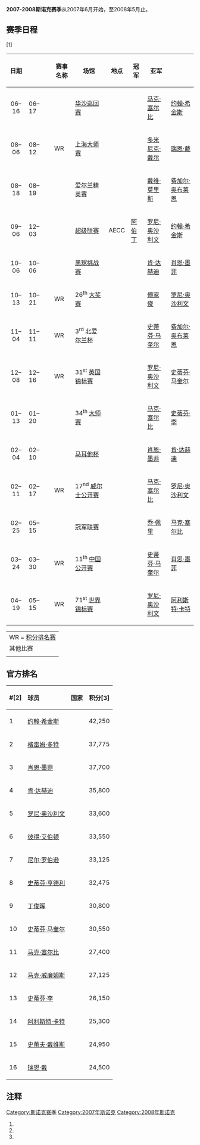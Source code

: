 **2007-2008斯诺克赛季**从2007年6月开始，至2008年5月止。

## 赛季日程

\[1\]

<table>
<thead>
<tr class="header">
<th style="text-align: center;"><p>日期</p></th>
<th></th>
<th></th>
<th><p>赛事名称</p></th>
<th><p>场馆</p></th>
<th><p>地点</p></th>
<th><p>冠军</p></th>
<th><p>亚军</p></th>
<th></th>
</tr>
</thead>
<tbody>
<tr class="odd">
<td style="text-align: center;"><p>06–16</p></td>
<td><p>06–17</p></td>
<td></td>
<td></td>
<td><p><a href="../Page/2007年华沙斯诺克巡回赛.md" title="wikilink">华沙巡回赛</a></p></td>
<td></td>
<td></td>
<td><p><a href="../Page/马克·塞尔比.md" title="wikilink">马克·塞尔比</a></p></td>
<td><p><a href="../Page/约翰·希金斯.md" title="wikilink">约翰·希金斯</a></p></td>
</tr>
<tr class="even">
<td style="text-align: center;"><p>08–06</p></td>
<td><p>08–12</p></td>
<td></td>
<td><p>WR</p></td>
<td><p><a href="../Page/2007年斯诺克上海大师赛.md" title="wikilink">上海大师赛</a></p></td>
<td></td>
<td></td>
<td><p><a href="https://zh.wikipedia.org/wiki/多米尼克·戴尔" title="wikilink">多米尼克·戴尔</a></p></td>
<td><p><a href="https://zh.wikipedia.org/wiki/瑞恩·戴" title="wikilink">瑞恩·戴</a></p></td>
</tr>
<tr class="odd">
<td style="text-align: center;"><p>08–18</p></td>
<td><p>08–19</p></td>
<td></td>
<td></td>
<td><p><a href="../Page/2007年爱尔兰精英赛.md" title="wikilink">爱尔兰精英赛</a></p></td>
<td></td>
<td></td>
<td><p><a href="https://zh.wikipedia.org/wiki/戴维·莫里斯" title="wikilink">戴维·莫里斯</a></p></td>
<td><p><a href="https://zh.wikipedia.org/wiki/费加尔·奥布莱恩" title="wikilink">费加尔·奥布莱恩</a></p></td>
</tr>
<tr class="even">
<td style="text-align: center;"><p>09–06</p></td>
<td><p>12–03</p></td>
<td></td>
<td></td>
<td><p><a href="../Page/2007年斯诺克超级联赛.md" title="wikilink">超级联赛</a></p></td>
<td><p>AECC</p></td>
<td><p><a href="../Page/阿伯丁.md" title="wikilink">阿伯丁</a></p></td>
<td><p><a href="../Page/罗尼·奥沙利文.md" title="wikilink">罗尼·奥沙利文</a></p></td>
<td><p><a href="../Page/约翰·希金斯.md" title="wikilink">约翰·希金斯</a></p></td>
</tr>
<tr class="odd">
<td style="text-align: center;"><p>10–06</p></td>
<td><p>10–06</p></td>
<td></td>
<td></td>
<td><p><a href="../Page/2007年黑球挑战赛.md" title="wikilink">黑球挑战赛</a></p></td>
<td></td>
<td></td>
<td><p><a href="https://zh.wikipedia.org/wiki/肯·达赫迪" title="wikilink">肯·达赫迪</a></p></td>
<td><p><a href="../Page/肖恩·墨菲.md" title="wikilink">肖恩·墨菲</a></p></td>
</tr>
<tr class="even">
<td style="text-align: center;"><p>10–13</p></td>
<td><p>10–21</p></td>
<td></td>
<td><p>WR</p></td>
<td><p>26<sup>th</sup> <a href="../Page/2007年斯诺克大奖赛.md" title="wikilink">大奖赛</a></p></td>
<td></td>
<td></td>
<td><p><a href="https://zh.wikipedia.org/wiki/傅家俊" title="wikilink">傅家俊</a></p></td>
<td><p><a href="../Page/罗尼·奥沙利文.md" title="wikilink">罗尼·奥沙利文</a></p></td>
</tr>
<tr class="odd">
<td style="text-align: center;"><p>11–04</p></td>
<td><p>11–11</p></td>
<td></td>
<td><p>WR</p></td>
<td><p>3<sup>rd</sup> <a href="../Page/2007年北爱尔兰杯.md" title="wikilink">北爱尔兰杯</a></p></td>
<td></td>
<td></td>
<td><p><a href="https://zh.wikipedia.org/wiki/史蒂芬·马奎尔" title="wikilink">史蒂芬·马奎尔</a></p></td>
<td><p><a href="https://zh.wikipedia.org/wiki/费加尔·奥布莱恩" title="wikilink">费加尔·奥布莱恩</a></p></td>
</tr>
<tr class="even">
<td style="text-align: center;"><p>12–08</p></td>
<td><p>12–16</p></td>
<td></td>
<td><p>WR</p></td>
<td><p>31<sup>st</sup> <a href="../Page/2007年英国锦标赛.md" title="wikilink">英国锦标赛</a></p></td>
<td></td>
<td></td>
<td><p><a href="../Page/罗尼·奥沙利文.md" title="wikilink">罗尼·奥沙利文</a></p></td>
<td><p><a href="https://zh.wikipedia.org/wiki/史蒂芬·马奎尔" title="wikilink">史蒂芬·马奎尔</a></p></td>
</tr>
<tr class="odd">
<td style="text-align: center;"><p>01–13</p></td>
<td><p>01–20</p></td>
<td></td>
<td></td>
<td><p>34<sup>th</sup> <a href="../Page/2008年斯诺克大师赛.md" title="wikilink">大师赛</a></p></td>
<td></td>
<td></td>
<td><p><a href="../Page/马克·塞尔比.md" title="wikilink">马克·塞尔比</a></p></td>
<td><p><a href="https://zh.wikipedia.org/wiki/史蒂芬·李" title="wikilink">史蒂芬·李</a></p></td>
</tr>
<tr class="even">
<td style="text-align: center;"><p>02–04</p></td>
<td><p>02–10</p></td>
<td></td>
<td></td>
<td><p><a href="../Page/2008年马耳他杯.md" title="wikilink">马耳他杯</a></p></td>
<td></td>
<td></td>
<td><p><a href="../Page/肖恩·墨菲.md" title="wikilink">肖恩·墨菲</a></p></td>
<td><p><a href="https://zh.wikipedia.org/wiki/肯·达赫迪" title="wikilink">肯·达赫迪</a></p></td>
</tr>
<tr class="odd">
<td style="text-align: center;"><p>02–11</p></td>
<td><p>02–17</p></td>
<td></td>
<td><p>WR</p></td>
<td><p>17<sup>nd</sup> <a href="../Page/2008年威尔士公开赛.md" title="wikilink">威尔士公开赛</a></p></td>
<td></td>
<td></td>
<td><p><a href="../Page/马克·塞尔比.md" title="wikilink">马克·塞尔比</a></p></td>
<td><p><a href="../Page/罗尼·奥沙利文.md" title="wikilink">罗尼·奥沙利文</a></p></td>
</tr>
<tr class="even">
<td style="text-align: center;"><p>02–25</p></td>
<td><p>05–15</p></td>
<td></td>
<td></td>
<td><p><a href="../Page/2008年斯诺克冠军联赛.md" title="wikilink">冠军联赛</a></p></td>
<td></td>
<td></td>
<td><p><a href="https://zh.wikipedia.org/wiki/乔·佩里" title="wikilink">乔·佩里</a></p></td>
<td><p><a href="../Page/马克·塞尔比.md" title="wikilink">马克·塞尔比</a></p></td>
</tr>
<tr class="odd">
<td style="text-align: center;"><p>03–24</p></td>
<td><p>03–30</p></td>
<td></td>
<td><p>WR</p></td>
<td><p>11<sup>th</sup> <a href="../Page/2008年斯诺克中国公开赛.md" title="wikilink">中国公开赛</a></p></td>
<td></td>
<td></td>
<td><p><a href="https://zh.wikipedia.org/wiki/史蒂芬·马奎尔" title="wikilink">史蒂芬·马奎尔</a></p></td>
<td><p><a href="../Page/肖恩·墨菲.md" title="wikilink">肖恩·墨菲</a></p></td>
</tr>
<tr class="even">
<td style="text-align: center;"><p>04–19</p></td>
<td><p>05–15</p></td>
<td></td>
<td><p>WR</p></td>
<td><p>71<sup>st</sup> <a href="../Page/2008年斯诺克世界锦标赛.md" title="wikilink">世界锦标赛</a></p></td>
<td></td>
<td></td>
<td><p><a href="../Page/罗尼·奥沙利文.md" title="wikilink">罗尼·奥沙利文</a></p></td>
<td><p><a href="https://zh.wikipedia.org/wiki/阿利斯特·卡特" title="wikilink">阿利斯特·卡特</a></p></td>
</tr>
</tbody>
</table>

|                                                                |
| -------------------------------------------------------------- |
| WR = [积分排名赛](https://zh.wikipedia.org/wiki/斯诺克世界排名 "wikilink") |
| 其他比赛                                                           |
|                                                                |

## 官方排名

<table>
<thead>
<tr class="header">
<th><p>#[2]</p></th>
<th style="text-align: left;"><p>球员</p></th>
<th style="text-align: left;"><p>国家</p></th>
<th><p>积分[3]</p></th>
</tr>
</thead>
<tbody>
<tr class="odd">
<td><p>1</p></td>
<td style="text-align: left;"><p><a href="../Page/约翰·希金斯.md" title="wikilink">约翰·希金斯</a></p></td>
<td style="text-align: left;"></td>
<td><p>42,250</p></td>
</tr>
<tr class="even">
<td><p>2</p></td>
<td style="text-align: left;"><p><a href="https://zh.wikipedia.org/wiki/格雷姆·多特" title="wikilink">格雷姆·多特</a></p></td>
<td style="text-align: left;"></td>
<td><p>37,775</p></td>
</tr>
<tr class="odd">
<td><p>3</p></td>
<td style="text-align: left;"><p><a href="../Page/肖恩·墨菲.md" title="wikilink">肖恩·墨菲</a></p></td>
<td style="text-align: left;"></td>
<td><p>37,700</p></td>
</tr>
<tr class="even">
<td><p>4</p></td>
<td style="text-align: left;"><p><a href="https://zh.wikipedia.org/wiki/肯·达赫迪" title="wikilink">肯·达赫迪</a></p></td>
<td style="text-align: left;"></td>
<td><p>35,800</p></td>
</tr>
<tr class="odd">
<td><p>5</p></td>
<td style="text-align: left;"><p><a href="../Page/罗尼·奥沙利文.md" title="wikilink">罗尼·奥沙利文</a></p></td>
<td style="text-align: left;"></td>
<td><p>33,600</p></td>
</tr>
<tr class="even">
<td><p>6</p></td>
<td style="text-align: left;"><p><a href="https://zh.wikipedia.org/wiki/彼得·艾伯顿" title="wikilink">彼得·艾伯顿</a></p></td>
<td style="text-align: left;"></td>
<td><p>33,550</p></td>
</tr>
<tr class="odd">
<td><p>7</p></td>
<td style="text-align: left;"><p><a href="https://zh.wikipedia.org/wiki/尼尔·罗伯逊" title="wikilink">尼尔·罗伯逊</a></p></td>
<td style="text-align: left;"></td>
<td><p>33,125</p></td>
</tr>
<tr class="even">
<td><p>8</p></td>
<td style="text-align: left;"><p><a href="https://zh.wikipedia.org/wiki/史蒂芬·亨德利" title="wikilink">史蒂芬·亨德利</a></p></td>
<td style="text-align: left;"></td>
<td><p>32,475</p></td>
</tr>
<tr class="odd">
<td><p>9</p></td>
<td style="text-align: left;"><p><a href="../Page/丁俊晖.md" title="wikilink">丁俊晖</a></p></td>
<td style="text-align: left;"></td>
<td><p>30,800</p></td>
</tr>
<tr class="even">
<td><p>10</p></td>
<td style="text-align: left;"><p><a href="https://zh.wikipedia.org/wiki/史蒂芬·马奎尔" title="wikilink">史蒂芬·马奎尔</a></p></td>
<td style="text-align: left;"></td>
<td><p>30,550</p></td>
</tr>
<tr class="odd">
<td><p>11</p></td>
<td style="text-align: left;"><p><a href="../Page/马克·塞尔比.md" title="wikilink">马克·塞尔比</a></p></td>
<td style="text-align: left;"></td>
<td><p>27,400</p></td>
</tr>
<tr class="even">
<td><p>12</p></td>
<td style="text-align: left;"><p><a href="../Page/马克·威廉姆斯.md" title="wikilink">马克·威廉姆斯</a></p></td>
<td style="text-align: left;"></td>
<td><p>27,125</p></td>
</tr>
<tr class="odd">
<td><p>13</p></td>
<td style="text-align: left;"><p><a href="https://zh.wikipedia.org/wiki/史蒂芬·李" title="wikilink">史蒂芬·李</a></p></td>
<td style="text-align: left;"></td>
<td><p>26,150</p></td>
</tr>
<tr class="even">
<td><p>14</p></td>
<td style="text-align: left;"><p><a href="https://zh.wikipedia.org/wiki/阿利斯特·卡特" title="wikilink">阿利斯特·卡特</a></p></td>
<td style="text-align: left;"></td>
<td><p>25,300</p></td>
</tr>
<tr class="odd">
<td><p>15</p></td>
<td style="text-align: left;"><p><a href="../Page/史蒂夫·戴维斯.md" title="wikilink">史蒂夫·戴维斯</a></p></td>
<td style="text-align: left;"></td>
<td><p>24,950</p></td>
</tr>
<tr class="even">
<td><p>16</p></td>
<td style="text-align: left;"><p><a href="https://zh.wikipedia.org/wiki/瑞恩·戴" title="wikilink">瑞恩·戴</a></p></td>
<td style="text-align: left;"></td>
<td><p>24,500</p></td>
</tr>
</tbody>
</table>

## 注释

[Category:斯诺克赛季](https://zh.wikipedia.org/wiki/Category:斯诺克赛季 "wikilink") [Category:2007年斯诺克](https://zh.wikipedia.org/wiki/Category:2007年斯诺克 "wikilink") [Category:2008年斯诺克](https://zh.wikipedia.org/wiki/Category:2008年斯诺克 "wikilink")

1.
2.
3.